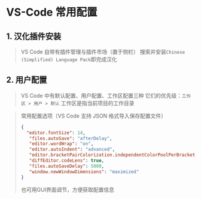 # VS-Code 常用配置

## 1. 汉化插件安装
> VS Code 自带有插件管理与插件市场（置于侧栏）
> 搜索并安装`Chinese (Simplified) Language Pack`即完成汉化
## 2. 用户配置
> VS Code 中有默认配置、用户配置、工作区配置三种
> 它们的优先级：`工作区 > 用户 > 默认`
> 工作区是指当前项目的工作目录  

> 常用配置选项（VS Code 支持 JSON 格式导入保存配置文件）
> ```json
> {
>   "editor.fontSize": 14,
>    "files.autoSave": "afterDelay",
>    "editor.wordWrap": "on",
>    "editor.autoIndent": "advanced",
>    "editor.bracketPairColorization.independentColorPoolPerBracketType": true,
>    "diffEditor.codeLens": true,
>    "files.autoSaveDelay": 5000,
>    "window.newWindowDimensions": "maximized"
> }
> ```
> 也可用GUI界面调节，方便获取配置信息
